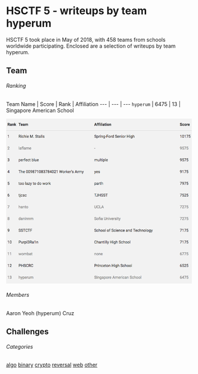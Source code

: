 # HSCTF 5 - writeups by team hyperum

HSCTF 5 took place in May of 2018, with 458 teams from schools worldwide participating. Enclosed are a selection of writeups by team hyperum.

## Team

###### Ranking

Team Name | Score | Rank | Affiliation
--- | --- | ---
`hyperum` | 6475 | 13 | Singapore American School

![Ranking](/res/hsctf-final-rankings.png)

###### Members

Aaron Yeoh (hyperum) Cruz

## Challenges

###### Categories

[algo](/algo)
[binary](/binary)
[crypto](/crypto)
[reversal](/reversal)
[web](/web)
[other](/other)